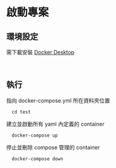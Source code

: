 # 啟動專案

## 環境設定

需下載安裝 [Docker Desktop](https://www.docker.com/products/docker-desktop/)

<br>

## 執行

指向 docker-compose.yml 所在資料夾位置

```
  cd test
```

建立並啟動所有 yaml 內定義的 container

```
  docker-compose up
```

停止並刪除 compose 管理的 container

```
  docker-compose down
```
